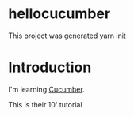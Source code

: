 # hellocucumber
This project was generated yarn init

# Introduction
I'm learning [Cucumber](https://cucumber.io/docs/guides/overview/).

This is their 10' tutorial
